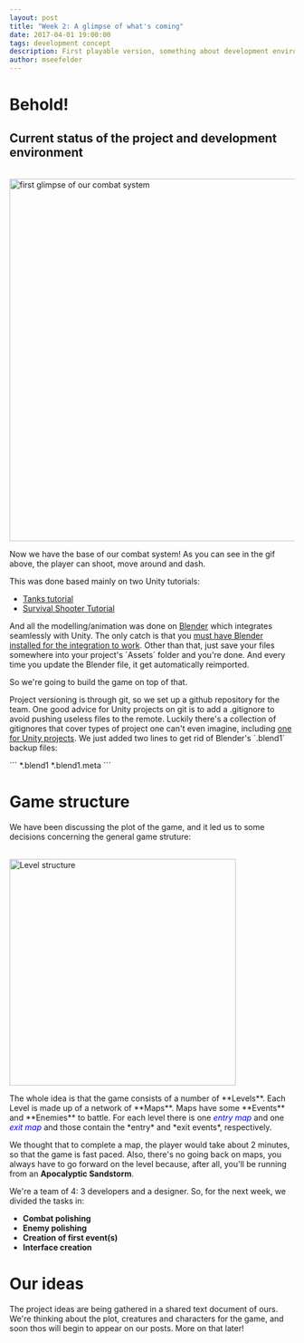 ```yaml
---
layout: post
title: "Week 2: A glimpse of what's coming"
date: 2017-04-01 19:00:00
tags: development concept
description: First playable version, something about development environment and our game's structure
author: mseefelder
---
```


# Behold!

## Current status of the project and development environment

<br>
<img src="{{ site.url | append:site.baseurl }}/images/combat_example.gif" width="640px" alt="first glimpse of our combat system">
<br>

Now we have the base of our combat system! As you can see in the gif above, the player can shoot, move around and dash. 

This was done based mainly on two Unity tutorials:

* [Tanks tutorial](https://unity3d.com/learn/tutorials/projects/tanks-tutorial)
* [Survival Shooter Tutorial](https://unity3d.com/learn/tutorials/projects/survival-shooter-tutorial)

And all the modelling/animation was done on [Blender](https://www.blender.org/) which integrates seamlessly with Unity. The only catch is that you [must have Blender installed for the integration to work](https://docs.unity3d.com/Manual/HOWTO-ImportObjectBlender.html). Other than that, just save your files somewhere into your project's ´Assets´ folder and you're done. And every time you update the Blender file, it get automatically reimported. 

So we're going to build the game on top of that.

Project versioning is through git, so we set up a github repository for the team. One good advice for Unity projects on git is to add a .gitignore to avoid pushing useless files to the remote. Luckily there's a collection of gitignores that cover types of project one can't even imagine, including [one for Unity projects](https://github.com/github/gitignore/blob/master/Unity.gitignore). We just added two lines to get rid of Blender's ´.blend1´ backup files:

´´´
*.blend1
*.blend1.meta
´´´

# Game structure

We have been discussing the plot of the game, and it led us to some decisions concerning the general game struture:

<br>
<img src="{{ site.url | append:site.baseurl }}/images/game-sequence.png" width="400px" alt="Level structure">
<br>

<p>The whole idea is that the game consists of a number of **Levels**. Each Level is made up of a network of **Maps**. Maps have some **Events** and **Enemies** to battle. For each level there is one <span style="color:blue"><em>entry map</em></span> and one <span style="color:blue"><em>exit map</em></span> and those contain the *entry* and *exit events*, respectively.</p>

We thought that to complete a map, the player would take about 2 minutes, so that the game is fast paced. Also, there's no going back on maps, you always have to go forward on the level because, after all, you'll be running from an **Apocalyptic Sandstorm**.

We're a team of 4: 3 developers and a designer. So, for the next week, we divided the tasks in:

* **Combat polishing**
* **Enemy polishing**
* **Creation of first event(s)**
* **Interface creation**

# Our ideas

The project ideas are being gathered in a shared text document of ours. We're thinking about the plot, creatures and characters for the game, and soon thos will begin to appear on our posts. More on that later!